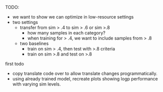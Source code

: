 TODO:

- we want to show we can optimize in low-resource settings
- two settings
	- transfer from sim > .4 to sim > .6 or sim >.8
		- how many samples in each category?
		- when training for > .4, we want to include samples from > .8
	- two baselines
		- train on sim > .4, then test with >.8 criteria
		- train on sim >.8 and test on >.8



first todo
- copy translate code over to allow translate changes programmatically.
- using already trained model, recreate plots showing logp performance with varying sim levels.